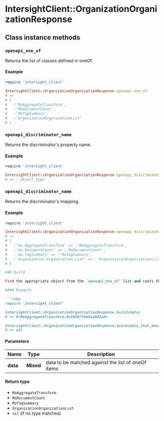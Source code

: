 # IntersightClient::OrganizationOrganizationResponse

## Class instance methods

### `openapi_one_of`

Returns the list of classes defined in oneOf.

#### Example

```ruby
require 'intersight_client'

IntersightClient::OrganizationOrganizationResponse.openapi_one_of
# =>
# [
#   :'MoAggregateTransform',
#   :'MoDocumentCount',
#   :'MoTagSummary',
#   :'OrganizationOrganizationList'
# ]
```

### `openapi_discriminator_name`

Returns the discriminator's property name.

#### Example

```ruby
require 'intersight_client'

IntersightClient::OrganizationOrganizationResponse.openapi_discriminator_name
# => :'object_type'
```

### `openapi_discriminator_name`

Returns the discriminator's mapping.

#### Example

```ruby
require 'intersight_client'

IntersightClient::OrganizationOrganizationResponse.openapi_discriminator_mapping
# =>
# {
#   :'mo.AggregateTransform' => :'MoAggregateTransform',
#   :'mo.DocumentCount' => :'MoDocumentCount',
#   :'mo.TagSummary' => :'MoTagSummary',
#   :'organization.Organization.List' => :'OrganizationOrganizationList'
# }

### build

Find the appropriate object from the `openapi_one_of` list and casts the data into it.

#### Example

```ruby
require 'intersight_client'

IntersightClient::OrganizationOrganizationResponse.build(data)
# => #<MoAggregateTransform:0x00007fdd4aab02a0>

IntersightClient::OrganizationOrganizationResponse.build(data_that_doesnt_match)
# => nil
```

#### Parameters

| Name | Type | Description |
| ---- | ---- | ----------- |
| **data** | **Mixed** | data to be matched against the list of oneOf items |

#### Return type

- `MoAggregateTransform`
- `MoDocumentCount`
- `MoTagSummary`
- `OrganizationOrganizationList`
- `nil` (if no type matches)

